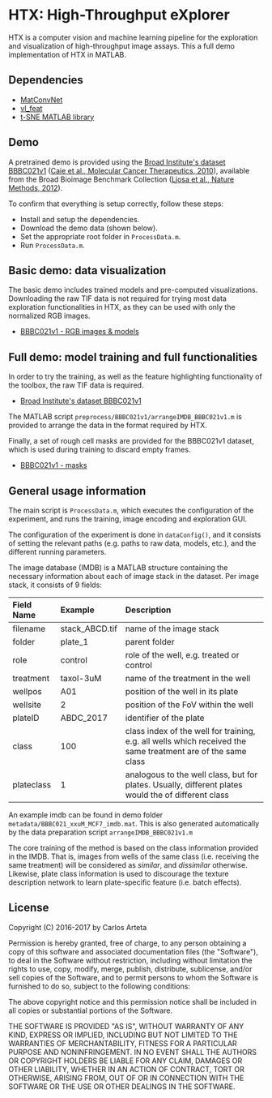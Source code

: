 # HTX: **H**igh-**T**hroughput e**X**plorer

HTX is a computer vision and machine learning pipeline for the exploration and visualization of high-throughput image assays.
This a full demo implementation of HTX in MATLAB.

## Dependencies
 
* [MatConvNet](http://www.vlfeat.org/matconvnet/)
* [vl_feat](http://www.vlfeat.org/)
* [t-SNE MATLAB library](https://lvdmaaten.github.io/tsne/code/tSNE_matlab.zip)

## Demo

A pretrained demo is provided using the [Broad Institute's dataset BBBC021v1](https://data.broadinstitute.org/bbbc/BBBC021/) ([Caie et al., Molecular Cancer Therapeutics, 2010](http://mct.aacrjournals.org/content/9/6/1913)), available from the Broad Bioimage Benchmark Collection ([Ljosa et al., Nature Methods, 2012](https://www.nature.com/nmeth/journal/v9/n7/full/nmeth.2083.html)).

To confirm that everything is setup correctly, follow these steps:
 
* Install and setup the dependencies.
* Download the demo data (shown below).
* Set the appropriate root folder in `ProcessData.m`.
* Run `ProcessData.m`.
 
## Basic demo: data visualization

The basic demo includes trained models and pre-computed visualizations. 
Downloading the raw TIF data is not required for trying most data exploration functionalities in HTX, as they can be used with only the normalized RGB images.

* [BBBC021v1 - RGB images & models](http://www.robots.ox.ac.uk/~vgg/data/BBBC021_xxuM_MCF7/BBBC021_xxuM_MCF7.zip)

## Full demo: model training and full functionalities

In order to try the training, as well as the feature highlighting functionality of the toolbox, the raw TIF data is required.

* [Broad Institute's dataset BBBC021v1](https://data.broadinstitute.org/bbbc/BBBC021/)

The MATLAB script `preprocess/BBBC021v1/arrangeIMDB_BBBC021v1.m` is provided to arrange the data in the format required by HTX.

Finally, a set of rough cell masks are provided for the BBBC021v1 dataset, which is used during training to discard empty frames.

* [BBBC021v1 - masks](http://www.robots.ox.ac.uk/~vgg/data/BBBC021_xxuM_MCF7/BBBC021_xxuM_MCF7_masks.zip)

## General usage information

The main script is `ProcessData.m`, which executes the configuration of the
experiment, and runs the training, image encoding and exploration GUI.
 
The configuration of the experiment is done in `dataConfig()`,
and it consists of setting the relevant paths (e.g. paths to raw data, models, etc.), and the different running parameters.
 
The image database (IMDB) is a MATLAB structure containing the necessary information about each of image stack in the dataset.
Per image stack, it consists of 9 fields:

| Field Name    | Example         | Description                                                                                                  |
| :------------ |:----------------| :------------------------------------------------------------------------------------------------------------|
| filename      | stack_ABCD.tif  | name of the image stack                                                                                      |
| folder        | plate_1         | parent folder                                                                                                |
| role          | control         | role of the well, e.g. treated or control                                                                    |
| treatment     | taxol-3uM       | name of the treatment in the well                                                                            |
| wellpos       | A01             | position of the well in its plate                                                                            |
| wellsite      | 2               | position of the FoV within the well                                                                          |
| plateID       | ABDC_2017       | identifier of the plate                                                                                      |
| class         | 100             | class index of the well for training, e.g. all wells which received the same treatment are of the same class |
| plateclass    | 1               | analogous to the well class, but for plates. Usually, different plates would the of different class          |


An example imdb can be found in demo folder `metadata/BBBC021_xxuM_MCF7_imdb.mat`.
This is also generated automatically by the data preparation script `arrangeIMDB_BBBC021v1.m`
 
The core training of the method is based on the class information provided in the IMDB.
That is, images from wells of the same class (i.e. receiving the same treatment) will be considered as *similar*,
and *dissimilar* otherwise. Likewise, plate class information is used to discourage the texture description network to learn plate-specific feature (i.e. batch effects).

## License

Copyright (C) 2016-2017 by Carlos Arteta

Permission is hereby granted, free of charge, to any person obtaining a copy
of this software and associated documentation files (the "Software"), to deal
in the Software without restriction, including without limitation the rights
to use, copy, modify, merge, publish, distribute, sublicense, and/or sell
copies of the Software, and to permit persons to whom the Software is
furnished to do so, subject to the following conditions:

The above copyright notice and this permission notice shall be included in
all copies or substantial portions of the Software.

THE SOFTWARE IS PROVIDED "AS IS", WITHOUT WARRANTY OF ANY KIND, EXPRESS OR
IMPLIED, INCLUDING BUT NOT LIMITED TO THE WARRANTIES OF MERCHANTABILITY,
FITNESS FOR A PARTICULAR PURPOSE AND NONINFRINGEMENT. IN NO EVENT SHALL THE
AUTHORS OR COPYRIGHT HOLDERS BE LIABLE FOR ANY CLAIM, DAMAGES OR OTHER
LIABILITY, WHETHER IN AN ACTION OF CONTRACT, TORT OR OTHERWISE, ARISING FROM,
OUT OF OR IN CONNECTION WITH THE SOFTWARE OR THE USE OR OTHER DEALINGS IN
THE SOFTWARE.



